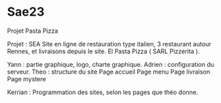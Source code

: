 # Sae23
Projet Pasta Pizza




Projet : SEA
Site en ligne de restauration type italien, 3 restaurant autour Rennes, et livraisons depuis le site. El Pasta Pizza ( SARL Pizzerita ).

Yann : partie graphique, logo, charte graphique.
Adrien : configuration du serveur.
Theo : structure du site
    Page accueil
    Page menu
    Page livraison
    Page mystere

Kerrian : Programmation des sites, selon les pages que théo donne.